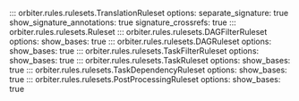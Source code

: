 ::: orbiter.rules.rulesets.TranslationRuleset
    options:
        separate_signature: true
        show_signature_annotations: true
        signature_crossrefs: true
::: orbiter.rules.rulesets.Ruleset
::: orbiter.rules.rulesets.DAGFilterRuleset
    options:
        show_bases: true
::: orbiter.rules.rulesets.DAGRuleset
    options:
        show_bases: true
::: orbiter.rules.rulesets.TaskFilterRuleset
    options:
        show_bases: true
::: orbiter.rules.rulesets.TaskRuleset
    options:
        show_bases: true
::: orbiter.rules.rulesets.TaskDependencyRuleset
    options:
        show_bases: true
::: orbiter.rules.rulesets.PostProcessingRuleset
    options:
        show_bases: true
